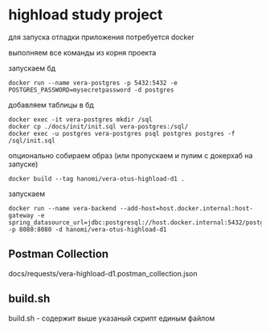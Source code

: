 # highload study project

для запуска отладки приложения потребуется docker

выполняем все команды из корня проекта

запускаем бд
```shell
docker run --name vera-postgres -p 5432:5432 -e POSTGRES_PASSWORD=mysecretpassword -d postgres
```
добавляем таблицы в бд
```shell
docker exec -it vera-postgres mkdir /sql
docker cp ./docs/init/init.sql vera-postgres:/sql/
docker exec -u postgres vera-postgres psql postgres postgres -f /sql/init.sql
```
опционально собираем образ (или пропускаем и пулим с докерхаб на запуске)
```shell
docker build --tag hanomi/vera-otus-highload-d1 .
```
запускаем
```shell
docker run --name vera-backend --add-host=host.docker.internal:host-gateway -e spring_datasource_url=jdbc:postgresql://host.docker.internal:5432/postgres -p 8080:8080 -d hanomi/vera-otus-highload-d1
```

## Postman Collection
docs/requests/vera-highload-d1.postman_collection.json

## build.sh
build.sh - содержит выше указаный скрипт единым файлом